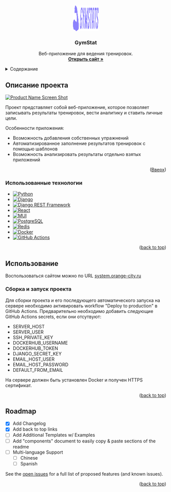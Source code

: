 <a id="readme-top"></a>

<!-- PROJECT LOGO -->
<br />
<div align="center">
  <a href="https://github.com/othneildrew/Best-README-Template">
    <img src="images/logo.png" alt="Logo" width="80" height="80">
  </a>

  <h3 align="center">GymStat</h3>

  <p align="center">
    Веб-приложение для ведения тренировок.
    <br />
    <a href="https://system.orange-city.ru"><strong>Открыть сайт »</strong></a>
    <br />
  </p>
</div>



<!-- TABLE OF CONTENTS -->
<details>
  <summary>Содержание</summary>
  <ol>
    <li>
      <a href="#about-the-project">Описание проекта</a>
      <ul>
        <li><a href="#built-with">Built With</a></li>
      </ul>
    </li>
    <li>
      <a href="#getting-started">Getting Started</a>
      <ul>
        <li><a href="#prerequisites">Prerequisites</a></li>
        <li><a href="#installation">Installation</a></li>
      </ul>
    </li>
    <li><a href="#usage">Usage</a></li>
    <li><a href="#roadmap">Roadmap</a></li>
    <li><a href="#contributing">Contributing</a></li>
    <li><a href="#license">License</a></li>
    <li><a href="#contact">Contact</a></li>
    <li><a href="#acknowledgments">Acknowledgments</a></li>
  </ol>
</details>



## Описание проекта

[![Product Name Screen Shot][product-screenshot]](https://example.com)

Проект представляет собой веб-приложение, которое позволяет записывать результаты тренировок, вести аналитику и ставить личные цели.

Особенности приложения:
* Возможность добавления собственных упражнений
* Автоматизированное заполнение результатов тренировок с помощью шаблонов
* Возможность анализировать результаты отдельно взятых приложений

<p align="right">(<a href="#readme-top">Вверх</a>)</p>



### Использованные технологии
* [![Python][Python-shield]][Python-url]
* [![Django][Django-shield]][Django-url]
* [![Django REST Framework][DRF-shield]][DRF-url]
* [![React][React-shield]][React-url]
* [![MUI][MUI-shield]][MUI-url]
* [![PostgreSQL][PostgreSQL-shield]][PostgreSQL-url]
* [![Redis][Redis-shield]][Redis-url]
* [![Docker][Docker-shield]][Docker-url]
* [![GitHub Actions][GitHub-Actions-shield]][GitHub-Actions-url]

<p align="right">(<a href="#readme-top">back to top</a>)</p>


## Использование

Воспользоваться сайтом можно по URL [system.orange-city.ru](https://system.orange-city.ru/)

### Сборка и запуск проекта

Для сборки проекта и его последующего автоматического запуска на сервере необходимо активировать workflow "Deploy to production" в GitHub Actions. Предварительно необходимо добавить следующие GitHub Actions secrets, если они отсутвуют:
* SERVER_HOST
* SERVER_USER
* SSH_PRIVATE_KEY
* DOCKERHUB_USERNAME
* DOCKERHUB_TOKEN
* DJANGO_SECRET_KEY
* EMAIL_HOST_USER
* EMAIL_HOST_PASSWORD
* DEFAULT_FROM_EMAIL

На сервере должен быть установлен Docker и получен HTTPS сертификат.

<p align="right">(<a href="#readme-top">back to top</a>)</p>

## Roadmap

- [x] Add Changelog
- [x] Add back to top links
- [ ] Add Additional Templates w/ Examples
- [ ] Add "components" document to easily copy & paste sections of the readme
- [ ] Multi-language Support
    - [ ] Chinese
    - [ ] Spanish

See the [open issues](https://github.com/othneildrew/Best-README-Template/issues) for a full list of proposed features (and known issues).

<p align="right">(<a href="#readme-top">back to top</a>)</p>


<!-- MARKDOWN LINKS & IMAGES -->
[product-screenshot]: images/screenshot.png
[React.js]: https://img.shields.io/badge/React-20232A?style=for-the-badge&logo=react&logoColor=61DAFB
[React-url]: https://reactjs.org/


[Python-shield]: https://img.shields.io/badge/Python-3776AB?style=for-the-badge&logo=python&logoColor=white
[Django-shield]: https://img.shields.io/badge/Django-092E20?style=for-the-badge&logo=django&logoColor=white
[DRF-shield]: https://img.shields.io/badge/Django%20REST%20Framework-A30000?style=for-the-badge&logo=djangorestframework&logoColor=white
[React-shield]: https://img.shields.io/badge/React-20232A?style=for-the-badge&logo=react&logoColor=61DAFB
[MUI-shield]: https://img.shields.io/badge/MUI-007FFF?style=for-the-badge&logo=mui&logoColor=white
[PostgreSQL-shield]: https://img.shields.io/badge/PostgreSQL-4169E1?style=for-the-badge&logo=postgresql&logoColor=white
[Redis-shield]: https://img.shields.io/badge/Redis-DC382D?style=for-the-badge&logo=redis&logoColor=white
[Docker-shield]: https://img.shields.io/badge/Docker-2496ED?style=for-the-badge&logo=docker&logoColor=white
[GitHub-Actions-shield]: https://img.shields.io/badge/GitHub%20Actions-2088FF?style=for-the-badge&logo=githubactions&logoColor=white

[Python-url]: https://www.python.org/
[Django-url]: https://www.djangoproject.com/
[DRF-url]: https://www.django-rest-framework.org/
[React-url]: https://reactjs.org/
[MUI-url]: https://mui.com/
[PostgreSQL-url]: https://www.postgresql.org/
[Redis-url]: https://redis.io/
[Docker-url]: https://www.docker.com/
[GitHub-Actions-url]: https://github.com/features/actions
